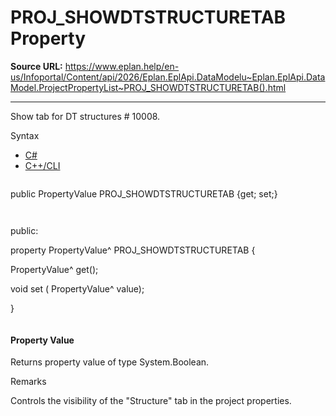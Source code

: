 # PROJ_SHOWDTSTRUCTURETAB Property

**Source URL:** https://www.eplan.help/en-us/Infoportal/Content/api/2026/Eplan.EplApi.DataModelu~Eplan.EplApi.DataModel.ProjectPropertyList~PROJ_SHOWDTSTRUCTURETAB().html

---

Show tab for DT structures # 10008.

Syntax

- [C#](#i-syntax-CS)
- [C++/CLI](#i-syntax-CPP2005)

```
```
public PropertyValue PROJ_SHOWDTSTRUCTURETAB {get; set;}
```
```

```
```
public:

property PropertyValue^ PROJ_SHOWDTSTRUCTURETAB {

   PropertyValue^ get();

   void set (    PropertyValue^ value);

}
```
```

#### Property Value

Returns property value of type System.Boolean.

Remarks

Controls the visibility of the "Structure" tab in the project properties.

